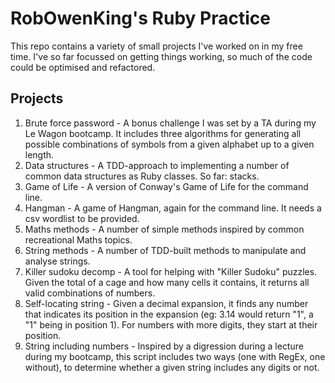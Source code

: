 # RobOwenKing's Ruby Practice

This repo contains a variety of small projects I've worked on in my free time. I've so far focussed on getting things working, so much of the code could be optimised and refactored.

## Projects
1. Brute force password - A bonus challenge I was set by a TA during my Le Wagon bootcamp. It includes three algorithms for generating all possible combinations of symbols from a given alphabet up to a given length.
2. Data structures - A TDD-approach to implementing a number of common data structures as Ruby classes. So far: stacks.
3. Game of Life - A version of Conway's Game of Life for the command line.
4. Hangman - A game of Hangman, again for the command line. It needs a csv wordlist to be provided.
5. Maths methods - A number of simple methods inspired by common recreational Maths topics.
6. String methods - A number of TDD-built methods to manipulate and analyse strings.
7. Killer sudoku decomp - A tool for helping with "Killer Sudoku" puzzles. Given the total of a cage and how many cells it contains, it returns all valid combinations of numbers.
8. Self-locating string - Given a decimal expansion, it finds any number that indicates its position in the expansion (eg: 3.14 would return "1", a "1" being in position 1). For numbers with more digits, they start at their position.
9. String including numbers - Inspired by a digression during a lecture during my bootcamp, this script includes two ways (one with RegEx, one without), to determine whether a given string includes any digits or not.
